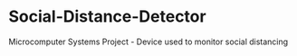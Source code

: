 # Social-Distance-Detector
Microcomputer Systems Project - Device used to monitor social distancing
